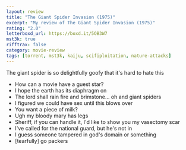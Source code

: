 ```yaml
---
layout: review
title: "The Giant Spider Invasion (1975)"
excerpt: "My review of The Giant Spider Invasion (1975)"
rating: "2.0"
letterboxd_url: https://boxd.it/5OB3W7
mst3k: true
rifftrax: false
category: movie-review
tags: [torrent, mst3k, kaiju, scifiploitation, nature-attacks]
---
```


The giant spider is so delightfully goofy that it's hard to hate this

- How can a movie have a guest star?
- I hope the earth has its diaphragm on
- The lord shall rain fire and brimstone... oh and giant spiders
- I figured we could have sex until this blows over
- You want a piece of milk?
- Ugh my bloody mary has legs
- Sheriff, if you can handle it, I'd like to show you my vasectomy scar
- I've called for the national guard, but he's not in
- I guess someone tampered in god's domain or something
- [tearfully] go packers

